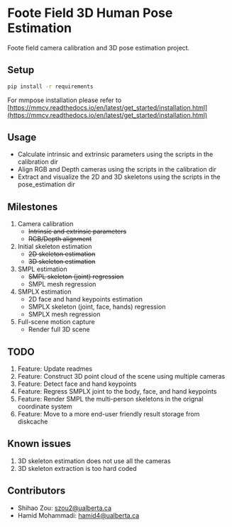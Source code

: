 # Foote Field 3D Human Pose Estimation

Foote field camera calibration and 3D pose estimation project.


## Setup

```bash
pip install -r requirements
```

For mmpose installation please refer to [https://mmcv.readthedocs.io/en/latest/get_started/installation.html](https://mmcv.readthedocs.io/en/latest/get_started/installation.html)

## Usage

- Calculate intrinsic and extrinsic parameters using the scripts in the calibration dir
- Align RGB and Depth cameras using the scripts in the calibration dir
- Extract and visualize the 2D and 3D skeletons using the scripts in the pose_estimation dir


## Milestones

1. Camera calibration
    * ~~Intrinsic and extrinsic parameters~~
    * ~~RGB/Depth alignment~~
1. Initial skeleton estimation
    * ~~2D skeleton estimation~~
    * ~~3D skeleton estimation~~
1. SMPL estimation
    * ~~SMPL skeleton (joint) regression~~
    * SMPL mesh regression
1. SMPLX estimation
    * 2D face and hand keypoints estimation
    * SMPLX skeleton (joint, face, hands) regression
    * SMPLX mesh regression
1. Full-scene motion capture
    * Render full 3D scene


## TODO

1. Feature: Update readmes
1. Feature: Construct 3D point cloud of the scene using multiple cameras
1. Feature: Detect face and hand keypoints
1. Feature: Regress SMPLX joint to the body, face, and hand keypoints
1. Feature: Render SMPL the multi-person skeletons in the orignal coordinate system
1. Feature: Move to a more end-user friendly result storage from diskcache

## Known issues

1. 3D skeleton estimation does not use all the cameras
1. 3D skeleton extraction is too hard coded


## Contributors

- Shihao Zou: szou2@ualberta.ca
- Hamid Mohammadi: hamid4@ualberta.ca
